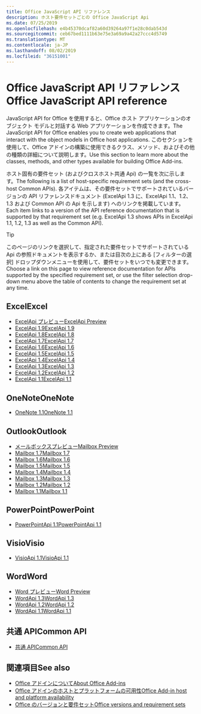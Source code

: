 ```yaml
---
title: Office JavaScript API リファレンス
description: ホスト要件セットごとの Office JavaScript Api
ms.date: 07/25/2019
ms.openlocfilehash: e4b45370dcaf82a60d39264a97f1e28c0dab543d
ms.sourcegitcommit: ceb67bed1111b63e75e3a69a9a42a27ccc4d5749
ms.translationtype: MT
ms.contentlocale: ja-JP
ms.lasthandoff: 08/02/2019
ms.locfileid: "36151001"
---
```

# <a name="office-javascript-api-reference"></a><span data-ttu-id="b7dd7-103">Office JavaScript API リファレンス</span><span class="sxs-lookup"><span data-stu-id="b7dd7-103">Office JavaScript API reference</span></span>

<span data-ttu-id="b7dd7-104">JavaScript API for Office を使用すると、Office ホスト アプリケーションのオブジェクト モデルと対話する Web アプリケーションを作成できます。</span><span class="sxs-lookup"><span data-stu-id="b7dd7-104">The JavaScript API for Office enables you to create web applications that interact with the object models in Office host applications.</span></span> <span data-ttu-id="b7dd7-105">このセクションを使用して、Office アドインの構築に使用できるクラス、メソッド、およびその他の種類の詳細について説明します。</span><span class="sxs-lookup"><span data-stu-id="b7dd7-105">Use this section to learn more about the classes, methods, and other types available for building Office Add-ins.</span></span>

<span data-ttu-id="b7dd7-106">ホスト固有の要件セット (およびクロスホスト共通 Api) の一覧を次に示します。</span><span class="sxs-lookup"><span data-stu-id="b7dd7-106">The following is a list of host-specific requirement sets (and the cross-host Common APIs).</span></span> <span data-ttu-id="b7dd7-107">各アイテムは、その要件セットでサポートされているバージョンの API リファレンスドキュメント (ExcelApi 1.3 に、ExcelApi 1.1、1.2、1.3 および Common API の Api を示します) へのリンクを掲載しています。</span><span class="sxs-lookup"><span data-stu-id="b7dd7-107">Each item links to a version of the API reference documentation that is supported by that requirement set (e.g. ExcelApi 1.3 shows APIs in ExcelApi 1.1, 1.2, 1.3 as well as the Common API).</span></span>

> [!TIP]
> <span data-ttu-id="b7dd7-108">このページのリンクを選択して、指定された要件セットでサポートされている Api の参照ドキュメントを表示するか、または目次の上にある [フィルターの選択] ドロップダウンメニューを使用して、要件セットをいつでも変更できます。</span><span class="sxs-lookup"><span data-stu-id="b7dd7-108">Choose a link on this page to view reference documentation for APIs supported by the specified requirement set, or use the filter selection drop-down menu above the table of contents to change the requirement set at any time.</span></span>

## <a name="excel"></a><span data-ttu-id="b7dd7-109">Excel</span><span class="sxs-lookup"><span data-stu-id="b7dd7-109">Excel</span></span>

- [<span data-ttu-id="b7dd7-110">ExcelApi プレビュー</span><span class="sxs-lookup"><span data-stu-id="b7dd7-110">ExcelApi Preview</span></span>](/javascript/api/excel?view=excel-js-preview)
- [<span data-ttu-id="b7dd7-111">ExcelApi 1.9</span><span class="sxs-lookup"><span data-stu-id="b7dd7-111">ExcelApi 1.9</span></span>](/javascript/api/excel?view=excel-js-1.9)
- [<span data-ttu-id="b7dd7-112">ExcelApi 1.8</span><span class="sxs-lookup"><span data-stu-id="b7dd7-112">ExcelApi 1.8</span></span>](/javascript/api/excel?view=excel-js-1.8)
- [<span data-ttu-id="b7dd7-113">ExcelApi 1.7</span><span class="sxs-lookup"><span data-stu-id="b7dd7-113">ExcelApi 1.7</span></span>](/javascript/api/excel?view=excel-js-1.7)
- [<span data-ttu-id="b7dd7-114">ExcelApi 1.6</span><span class="sxs-lookup"><span data-stu-id="b7dd7-114">ExcelApi 1.6</span></span>](/javascript/api/excel?view=excel-js-1.6)
- [<span data-ttu-id="b7dd7-115">ExcelApi 1.5</span><span class="sxs-lookup"><span data-stu-id="b7dd7-115">ExcelApi 1.5</span></span>](/javascript/api/excel?view=excel-js-1.5)
- [<span data-ttu-id="b7dd7-116">ExcelApi 1.4</span><span class="sxs-lookup"><span data-stu-id="b7dd7-116">ExcelApi 1.4</span></span>](/javascript/api/excel?view=excel-js-1.4)
- [<span data-ttu-id="b7dd7-117">ExcelApi 1.3</span><span class="sxs-lookup"><span data-stu-id="b7dd7-117">ExcelApi 1.3</span></span>](/javascript/api/excel?view=excel-js-1.3)
- [<span data-ttu-id="b7dd7-118">ExcelApi 1.2</span><span class="sxs-lookup"><span data-stu-id="b7dd7-118">ExcelApi 1.2</span></span>](/javascript/api/excel?view=excel-js-1.2)
- [<span data-ttu-id="b7dd7-119">ExcelApi 1.1</span><span class="sxs-lookup"><span data-stu-id="b7dd7-119">ExcelApi 1.1</span></span>](/javascript/api/excel?view=excel-js-1.1)

## <a name="onenote"></a><span data-ttu-id="b7dd7-120">OneNote</span><span class="sxs-lookup"><span data-stu-id="b7dd7-120">OneNote</span></span>

- [<span data-ttu-id="b7dd7-121">OneNote 1.1</span><span class="sxs-lookup"><span data-stu-id="b7dd7-121">OneNote 1.1</span></span>](/javascript/api/onenote?view=onenote-js-1.1)

## <a name="outlook"></a><span data-ttu-id="b7dd7-122">Outlook</span><span class="sxs-lookup"><span data-stu-id="b7dd7-122">Outlook</span></span>

- [<span data-ttu-id="b7dd7-123">メールボックスプレビュー</span><span class="sxs-lookup"><span data-stu-id="b7dd7-123">Mailbox Preview</span></span>](/javascript/api/outlook?view=outlook-js-preview)
- [<span data-ttu-id="b7dd7-124">Mailbox 1.7</span><span class="sxs-lookup"><span data-stu-id="b7dd7-124">Mailbox 1.7</span></span>](/javascript/api/outlook?view=outlook-js-1.7)
- [<span data-ttu-id="b7dd7-125">Mailbox 1.6</span><span class="sxs-lookup"><span data-stu-id="b7dd7-125">Mailbox 1.6</span></span>](/javascript/api/outlook?view=outlook-js-1.6)
- [<span data-ttu-id="b7dd7-126">Mailbox 1.5</span><span class="sxs-lookup"><span data-stu-id="b7dd7-126">Mailbox 1.5</span></span>](/javascript/api/outlook?view=outlook-js-1.5)
- [<span data-ttu-id="b7dd7-127">Mailbox 1.4</span><span class="sxs-lookup"><span data-stu-id="b7dd7-127">Mailbox 1.4</span></span>](/javascript/api/outlook?view=outlook-js-1.4)
- [<span data-ttu-id="b7dd7-128">Mailbox 1.3</span><span class="sxs-lookup"><span data-stu-id="b7dd7-128">Mailbox 1.3</span></span>](/javascript/api/outlook?view=outlook-js-1.3)
- [<span data-ttu-id="b7dd7-129">Mailbox 1.2</span><span class="sxs-lookup"><span data-stu-id="b7dd7-129">Mailbox 1.2</span></span>](/javascript/api/outlook?view=outlook-js-1.2)
- [<span data-ttu-id="b7dd7-130">Mailbox 1.1</span><span class="sxs-lookup"><span data-stu-id="b7dd7-130">Mailbox 1.1</span></span>](/javascript/api/outlook?view=outlook-js-1.1)

## <a name="powerpoint"></a><span data-ttu-id="b7dd7-131">PowerPoint</span><span class="sxs-lookup"><span data-stu-id="b7dd7-131">PowerPoint</span></span>

- [<span data-ttu-id="b7dd7-132">PowerPointApi 1.1</span><span class="sxs-lookup"><span data-stu-id="b7dd7-132">PowerPointApi 1.1</span></span>](/javascript/api/powerpoint?view=powerpoint-js-1.1)

## <a name="visio"></a><span data-ttu-id="b7dd7-133">Visio</span><span class="sxs-lookup"><span data-stu-id="b7dd7-133">Visio</span></span>

- [<span data-ttu-id="b7dd7-134">VisioApi 1.1</span><span class="sxs-lookup"><span data-stu-id="b7dd7-134">VisioApi 1.1</span></span>](/javascript/api/visio?view=visio-js-1.1)

## <a name="word"></a><span data-ttu-id="b7dd7-135">Word</span><span class="sxs-lookup"><span data-stu-id="b7dd7-135">Word</span></span>

- [<span data-ttu-id="b7dd7-136">Word プレビュー</span><span class="sxs-lookup"><span data-stu-id="b7dd7-136">Word Preview</span></span>](/javascript/api/word?view=word-js-preview)
- [<span data-ttu-id="b7dd7-137">WordApi 1.3</span><span class="sxs-lookup"><span data-stu-id="b7dd7-137">WordApi 1.3</span></span>](/javascript/api/word?view=word-js-1.3)
- [<span data-ttu-id="b7dd7-138">WordApi 1.2</span><span class="sxs-lookup"><span data-stu-id="b7dd7-138">WordApi 1.2</span></span>](/javascript/api/word?view=word-js-1.2)
- [<span data-ttu-id="b7dd7-139">WordApi 1.1</span><span class="sxs-lookup"><span data-stu-id="b7dd7-139">WordApi 1.1</span></span>](/javascript/api/word?view=word-js-1.1)

## <a name="common-api"></a><span data-ttu-id="b7dd7-140">共通 API</span><span class="sxs-lookup"><span data-stu-id="b7dd7-140">Common API</span></span>

- [<span data-ttu-id="b7dd7-141">共通 API</span><span class="sxs-lookup"><span data-stu-id="b7dd7-141">Common API</span></span>](/javascript/api/office?view=common-js)

## <a name="see-also"></a><span data-ttu-id="b7dd7-142">関連項目</span><span class="sxs-lookup"><span data-stu-id="b7dd7-142">See also</span></span>

- [<span data-ttu-id="b7dd7-143">Office アドインについて</span><span class="sxs-lookup"><span data-stu-id="b7dd7-143">About Office Add-ins</span></span>](/office/dev/add-ins/overview)
- [<span data-ttu-id="b7dd7-144">Office アドインのホストとプラットフォームの可用性</span><span class="sxs-lookup"><span data-stu-id="b7dd7-144">Office Add-in host and platform availability</span></span>](/office/dev/add-ins/overview/office-add-in-availability)
- [<span data-ttu-id="b7dd7-145">Office のバージョンと要件セット</span><span class="sxs-lookup"><span data-stu-id="b7dd7-145">Office versions and requirement sets</span></span>](/office/dev/add-ins/develop/office-versions-and-requirement-sets)
